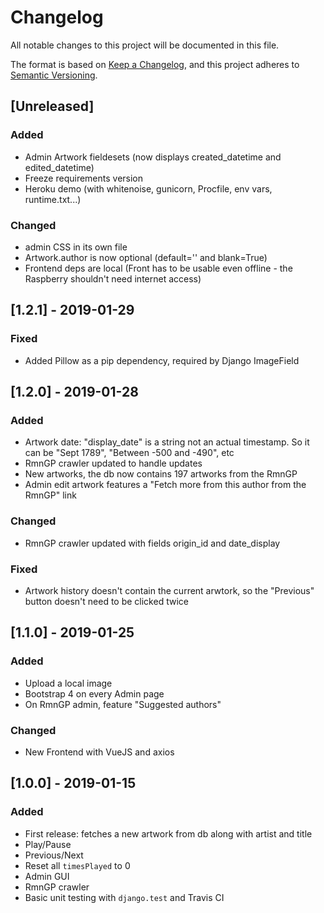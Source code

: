 # Changelog
All notable changes to this project will be documented in this file.

The format is based on [Keep a Changelog](https://keepachangelog.com/en/1.0.0/),
and this project adheres to [Semantic Versioning](https://semver.org/spec/v2.0.0.html).

## [Unreleased]
### Added
- Admin Artwork fieldesets (now displays created_datetime and edited_datetime)
- Freeze requirements version
- Heroku demo (with whitenoise, gunicorn, Procfile, env vars, runtime.txt...)
### Changed
- admin CSS in its own file
- Artwork.author is now optional (default='' and blank=True)
- Frontend deps are local (Front has to be usable even offline - the Raspberry shouldn't need internet access)

## [1.2.1] - 2019-01-29
### Fixed
- Added Pillow as a pip dependency, required by Django ImageField

## [1.2.0] - 2019-01-28
### Added
- Artwork date: "display_date" is a string not an actual timestamp. So it can be "Sept 1789", "Between -500 and -490", etc
- RmnGP crawler updated to handle updates
- New artworks, the db now contains 197 artworks from the RmnGP
- Admin edit artwork features a "Fetch more from this author from the RmnGP" link
### Changed
- RmnGP crawler updated with fields origin_id and date_display
### Fixed
- Artwork history doesn't contain the current arwtork, so the "Previous" button doesn't need to be clicked twice

## [1.1.0] - 2019-01-25
### Added
- Upload a local image
- Bootstrap 4 on every Admin page
- On RmnGP admin, feature "Suggested authors"

### Changed
- New Frontend with VueJS and axios

## [1.0.0] - 2019-01-15
### Added
- First release: fetches a new artwork from db along with artist and title
- Play/Pause
- Previous/Next
- Reset all `timesPlayed` to 0
- Admin GUI
- RmnGP crawler
- Basic unit testing with `django.test` and Travis CI
